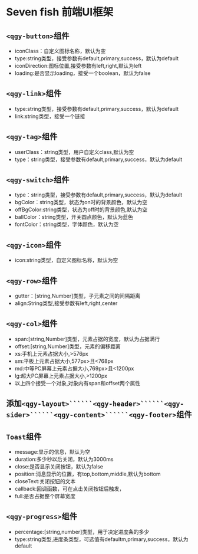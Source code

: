 # Seven fish 前端UI框架
## ```<qgy-button>```组件
+ iconClass：自定义图标名称，默认为空
+ type:string类型，接受参数有default,primary,success，默认为default
+ iconDirection:图标位置,接受参数有left,right,默认为left
+ loading:是否显示loading，接受一个boolean，默认为false
## ```<qgy-link>```组件
+ type:string类型，接受参数有default,primary,success，默认为default
+ link:string类型，接受一个链接
## ```<qgy-tag>```组件
+ userClass：string类型，用户自定义class,默认为空
+ type：string类型，接受参数有default,primary,success，默认为default
## ```<qgy-switch>```组件
+ type：string类型，接受参数有default,primary,success，默认为default
+ bgColor：string类型，状态为on时的背景颜色，默认为空
+ offBgColor:string类型，状态为off时的背景颜色,默认为空
+ ballColor：string类型，开关圆点颜色，默认为蓝色
+ fontColor：string类型，字体颜色，默认为空
## ```<qgy-icon>```组件
+ icon:string类型，自定义图标名称，默认为空
## ```<qgy-row>```组件
+ gutter：[string,Number]类型，子元素之间的间隔距离
+ align:String类型,接受参数有left,right,center
## ```<qgy-col>```组件
+ span:[string,Number]类型，元素占据的宽度，默认为占据满行
+ offset:[string,Number]类型，元素的偏移距离
+ xs:手机上元素占据大小,>576px
+ sm:平板上元素占据大小,577px>且<768px
+ md:中等PC屏幕上元素占据大小,769px>且<1200px
+ lg:超大PC屏幕上元素占据大小,>1200px
+ 以上四个接受一个对象,对象内有span和offset两个属性
## 添加```<qgy-layout>``````<qgy-header>``````<qgy-sider>``````<qgy-content>``````<qgy-footer>```组件
## ```Toast```组件
+ message:显示的信息，默认为空
+ duration:多少秒以后关闭，默认为3000ms
+ close:是否显示关闭按钮，默认为false
+ position:消息显示的位置，有top,bottom,middle,默认为bottom
+ closeText:关闭按钮的文本
+ callback:回调函数，可在点击关闭按钮后触发，
+ full:是否占据整个屏幕宽度
## ```<qgy-progress>```组件
+ percentage:[string,number]类型，用于决定进度条的多少
+ type:string类型,进度条类型，可选值有defaultm,primary,success，默认为default